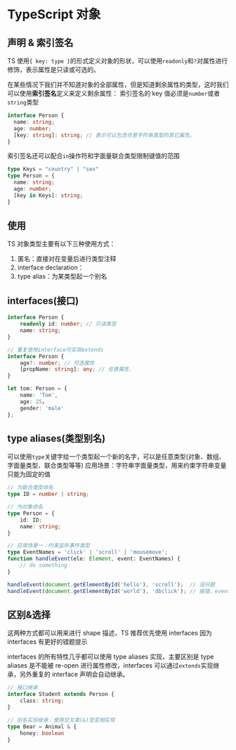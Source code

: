 # TypeScript 对象

## 声明 & 索引签名

TS 使用`{ key: type }`的形式定义对象的形状，可以使用`readonly`和`?`对属性进行修饰，表示属性是只读或可选的。

在某些情况下我们并不知道对象的全部属性，但是知道剩余属性的类型，这时我们可以使用**索引签名**定义来定义剩余属性：
索引签名的 key 值必须是`number`或者`string`类型

```TypeScript
interface Person {
  name: string;
  age: number;
  [key: string]: string; // 表示可以包含任意字符串类型的其它属性。
}
```

索引签名还可以配合`in`操作符和字面量联合类型限制键值的范围

```TypeScript
type Keys = "country" | "sex"
type Person = {
  name: string;
  age: number;
  [key in Keys]: string;
}
```

## 使用

TS 对象类型主要有以下三种使用方式：

1. 匿名：直接对在变量后进行类型注释
2. interface declaration：
3. type alias：为某类型起一个别名

## interfaces(接口)

```TypeScript
interface Person {
    readonly id: number; // 只读类型
    name: string;
}

// 重复使用interface可实现extends
interface Person {
    age?: number; // 可选属性
    [propName: string]: any; // 任意属性，
}

let tom: Person = {
    name: 'Tom',
    age: 25，
    gender: 'male'
};
```

## type aliases(类型别名)

可以使用`type`关键字给一个类型起一个新的名字，可以是任意类型(对象、数组、字面量类型、联合类型等等)
应用场景：字符串字面量类型，用来约束字符串变量只能为固定的值

```TypeScript
// 为联合类型命名
type ID = number | string;

// 为对象命名
type Person = {
    id: ID;
    name: string;
}

// 应用场景一：约束监听事件类型
type EventNames = 'click' | 'scroll' | 'mousemove';
function handleEvent(ele: Element, event: EventNames) {
    // do something
}

handleEvent(document.getElementById('hello'), 'scroll');  // 没问题
handleEvent(document.getElementById('world'), 'dbclick'); // 报错，event 不能为 'dbclick'
```

## 区别&选择

这两种方式都可以用来进行 shape 描述，TS 推荐优先使用 interfaces 因为 interfaces 有更好的错题提示

interfaces 的所有特性几乎都可以使用 type aliases 实现，主要区别是 type aliases 是不能被 re-open 进行属性修改，interfaces 可以通过`extends`实现继承，另外重复的 interface 声明会自动继承。

```TypeScript
// 接口继承
interface Student extends Person {
    class: string;
}

// 别名实现继承：使用交叉类(&)型变相实现
type Bear = Animal & {
    honey: boolean
}
```
